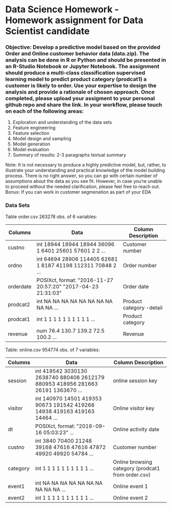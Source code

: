 # Data Science Homework - Homework assignment for Data Scientist candidate
### Objective: Develop a predictive model based on the provided Order and Online customer behavior data (data.zip). The analysis can be done in R or Python and should be presented in an R-Studio Notebook or Jupyter Notebook. The assignment should produce a multi-class classification supervised learning model to predict product category (prodcat1) a customer is likely to order. Use your expertise to design the analysis and provide a rationale of chosen approach. Once completed, please upload your assigment to your personal github repo and share the link. In your workflow, please touch on each of the following areas:							

1) Exploration and understanding of the data sets									
2) Feature engineering									
3) Feature selection									
4) Model design and sampling									
5) Model generation									
6) Model evaluation
7) Summary of results: 2-3 paragraphs textual summary
									
Note: It is not necessary to produce a highly predictive model, but, rather, to illustrate your understanding and practical knowledge of the model building process. There is no right answer, so you can go with certain number of assumptions about the data as you see fit. However, in case you’re unable to proceed without the needed clarification, please feel free to reach out.								
Bonus: If you can work in customer segmenation as part of your EDA

### Data Sets

Table order.csv  263278 obs. of  6 variables:

|Columns|Data|Column Description|
|----|----|----|
|custno   | int  18944 18944 18944 36096 1 6401 25601 57601 2 2 ...		|Customer number		|
|ordno    | int  64694 28906 114405 62681 1 8187 41198 112311 70848 2 ...	|Order number			|
|orderdate| POSIXct, format: "2016-11-27 20:57:20" "2017-04-23 21:31:03"  	|Order date			|
|prodcat2 | int  NA NA NA NA NA NA NA NA NA NA ...				|Product category -detail	|
|prodcat1 | int  1 1 1 1 1 1 1 1 1 1 ...					|Product category		|
|revenue  | num  76.4 130.7 139.2 72.5 100.2 ...				|Revenue			|

	
Table: online.csv	954774 obs. of  7 variables:

|Columns|Data|Column Description|
|----|----|----|
|session| int  419542 3030130 2638740 880408 2612179 880953 418956 281663 26191 1363670 ...	|online session key|
|visitor| int  140970 14501 419353 90673 191542 419268 14938 419163 419163 14464 ...	|Online visitor key|
|dt| POSIXct, format: "2016-09-16 05:03:23"  ...	|Online activity date|
|custno| int  3840 70400 21248 39168 47616 47616 47872 49920 49920 54784 ...	|Customer number|
|category| int  1 1 1 1 1 1 1 1 1 1 ...	|Online browsing category (prodcat1 from order.csv)|
|event1  | int  NA NA NA NA NA NA NA NA NA NA ...	|Online event 1|
|event2  | int  1 1 1 1 1 1 1 1 1 1 ...	|Online event 2|
